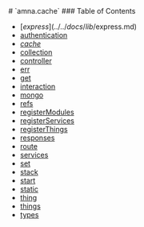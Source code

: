 <span class="title">
# `amna.cache`
</span>

<span class="toc">
### Table of Contents

- [$express](../../docs/lib/$express.md)
- [authentication](../../docs/lib/authentication.md)
- *[cache](../../docs/lib/cache.md)*
- [collection](../../docs/lib/collection.md)
- [controller](../../docs/lib/controller.md)
- [err](../../docs/lib/err.md)
- [get](../../docs/lib/get.md)
- [interaction](../../docs/lib/interaction.md)
- [mongo](../../docs/lib/mongo.md)
- [refs](../../docs/lib/refs.md)
- [registerModules](../../docs/lib/registerModules.md)
- [registerServices](../../docs/lib/registerServices.md)
- [registerThings](../../docs/lib/registerThings.md)
- [responses](../../docs/lib/responses.md)
- [route](../../docs/lib/route.md)
- [services](../../docs/lib/services.md)
- [set](../../docs/lib/set.md)
- [stack](../../docs/lib/stack.md)
- [start](../../docs/lib/start.md)
- [static](../../docs/lib/static.md)
- [thing](../../docs/lib/thing.md)
- [things](../../docs/lib/things.md)
- [types](../../docs/lib/types.md)
</span>